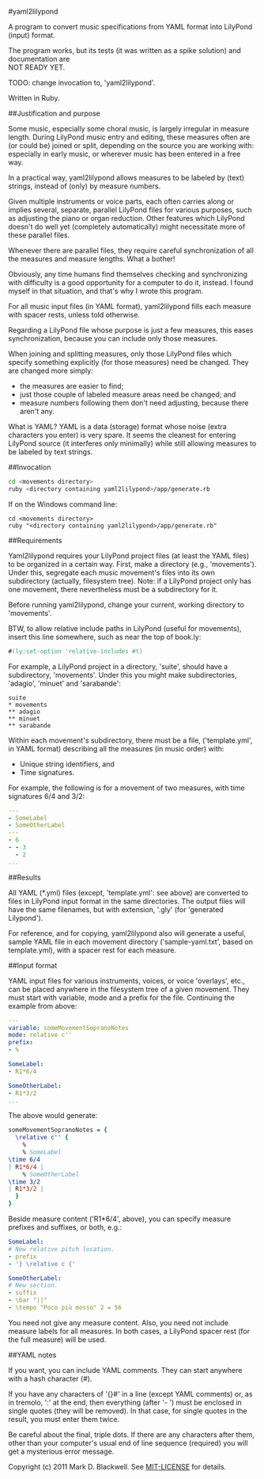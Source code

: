 #yaml2lilypond

A program to convert music specifications from YAML format into LilyPond (input) format.

The program works, but its tests (it was written as a spike solution) and documentation are<br />
NOT READY YET.

TODO: change invocation to, 'yaml2lilypond'.

Written in Ruby.

##Justification and purpose

Some music, especially some choral music, is largely irregular in measure length. During LilyPond music entry and editing, these measures often are (or could be) joined or split, depending on the source you are working with: especially in early music, or wherever music has been entered in a free way.

In a practical way, yaml2lilypond allows measures to be labeled by (text) strings, instead of (only) by measure numbers.

Given multiple instruments or voice parts, each often carries along or implies several, separate, parallel LilyPond files for various purposes, such as adjusting the piano or organ reduction. Other features which LilyPond doesn't do well yet (completely automatically) might necessitate more of these parallel files.

Whenever there are parallel files, they require careful synchronization of all the measures and measure lengths. What a bother!

Obviously, any time humans find themselves checking and synchronizing with difficulty is a good opportunity for a computer to do it, instead. I found myself in that situation, and that's why I wrote this program.

For all music input files (in YAML format), yaml2lilypond fills each measure with spacer rests, unless told otherwise.

Regarding a LilyPond file whose purpose is just a few measures, this eases synchronization, because you can include only those measures.

When joining and splitting measures, only those LilyPond files which specify something explicitly (for those measures) need be changed. They are changed more simply:
* the measures are easier to find;
* just those couple of labeled measure areas need be changed; and
* measure numbers following them don't need adjusting, because there aren't any.

What is YAML? YAML is a data (storage) format whose noise (extra characters you enter) is very spare. It seems the cleanest for entering LilyPond source (it interferes only minimally) while still allowing measures to be labeled by text strings.

##Invocation

```bash
cd <movements directory>
ruby <directory containing yaml2lilypond>/app/generate.rb
```

If on the Windows command line:

```
cd <movements directory>
ruby "<directory containing yaml2lilypond>/app/generate.rb"
```

##Requirements

Yaml2lilypond requires your LilyPond project files (at least the YAML files) to be organized in a certain way. First, make a directory (e.g., 'movements'). Under this, segregate each music movement's files into its own subdirectory (actually, filesystem tree). Note: if a LilyPond project only has one movement, there nevertheless must be a subdirectory for it.

Before running yaml2lilypond, change your current, working directory to 'movements'.

BTW, to allow relative include paths in LilyPond (useful for movements), insert this line somewhere, such as near the top of book.ly:

```lilypond
#(ly:set-option 'relative-includes #t)
```

For example, a LilyPond project in a directory, 'suite', should have a subdirectory, 'movements'. Under this you might make subdirectories, 'adagio', 'minuet' and 'sarabande':

```
suite
* movements
** adagio
** minuet
** sarabande
```

Within each movement's subdirectory, there must be a file, ('template.yml', in YAML format) describing all the measures (in music order) with:

* Unique string identifiers, and
* Time signatures.

For example, the following is for a movement of two measures, with time signatures 6/4 and 3/2:

```yaml
---
- SomeLabel
- SomeOtherLabel
---
- 6
- - 3
  - 2
...
```

##Results

All  YAML (*.yml) files (except, 'template.yml': see above) are converted to files in LilyPond input format in the same directories. The output files will have the same filenames, but with extension, '.gly' (for 'generated Lilypond').

For reference, and for copying, yaml2lilypond also will generate a useful, sample YAML file in each movement directory ('sample-yaml.txt', based on template.yml), with a spacer rest for each measure.

##Input format

YAML input files for various instruments, voices, or voice 'overlays', etc., can be placed anywhere in the filesystem tree of a given movement. They must start with variable, mode and a prefix for the file. Continuing the example from above:

```yaml
---
variable: someMovementSopranoNotes
mode: relative c''
prefix:
- %

SomeLabel:
- R1*6/4

SomeOtherLabel:
- R1*3/2
...
```

The above would generate:

```lilypond
someMovementSopranoNotes = {
  \relative c'' {
    %
    % SomeLabel
\time 6/4
| R1*6/4 |
    % SomeOtherLabel
\time 3/2
| R1*3/2 |
  }
}
```

Beside measure content ('R1*6/4', above), you can specify measure prefixes and suffixes, or both, e.g.:

```yaml
SomeLabel:
# New relative pitch location.
- prefix
- '} \relative c {'

SomeOtherLabel:
# New section.
- suffix
- \bar "||"
- \tempo "Poco più mosso" 2 = 56
```

You need not give any measure content. Also, you need not include measure labels for all measures. In both cases, a LilyPond spacer rest (for the full measure) will be used.

##YAML notes

If you want, you can include YAML comments. They can start anywhere with a hash character (#).

If you have any characters of '{}#' in a line (except YAML comments) or, as in tremolo, ':' at the end, then everything (after '- ') must be enclosed in single quotes (they will be removed). In that case, for single quotes in the result, you must enter them twice.

Be careful about the final, triple dots. If there are any characters after them, other than your computer's usual end of line sequence (required) you will get a mysterious error message.

Copyright (c) 2011 Mark D. Blackwell. See [MIT-LICENSE](MIT-LICENSE) for details.
